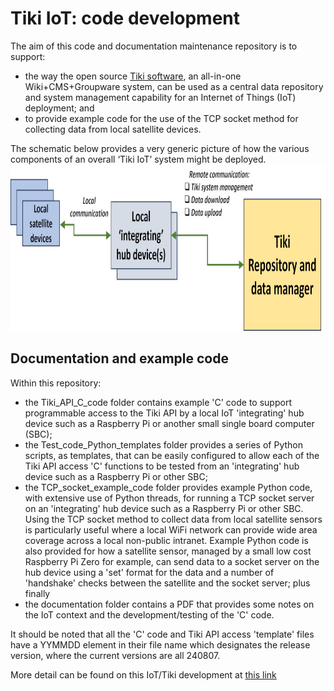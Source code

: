 # Tiki IoT: code development
 The aim of this code and documentation maintenance repository is to support:
 - the way the open source <a href="https://tiki.org" target="_blank" >Tiki software</a>, an all-in-one Wiki+CMS+Groupware system, can be used as a central data repository and system management capability for an Internet of Things (IoT) deployment; and
 - to provide example code for the use of the TCP socket method for collecting data from local satellite devices.

The schematic below provides a very generic picture of how the various components of an overall ‘Tiki IoT’ system might be deployed.
<img src="images/Tiki-IoT_schematic02_1000w.jpg" width="900" height="266">

## Documentation and example code
Within this repository:
 - the Tiki_API_C_code folder contains example 'C' code to support programmable access to the Tiki API by a local IoT 'integrating' hub device such as a Raspberry Pi or another small single board computer (SBC);
 - the Test_code_Python_templates folder provides a series of Python scripts, as templates, that can be easily configured to allow each of the Tiki API access 'C' functions to be tested from an 'integrating' hub device such as a Raspberry Pi or other SBC;
 - the TCP_socket_example_code folder provides example Python code, with extensive use of Python threads, for running a TCP socket server on an 'integrating' hub device such as a Raspberry Pi or other SBC. Using the TCP socket method to collect data from local satellite sensors is particularly useful where a local WiFi network can provide wide area coverage across a local non-public intranet. Example Python code is also provided for how a satellite sensor, managed by a small low cost Raspberry Pi Zero for example, can send data to a socket server on the hub device using a 'set' format for the data and a number of 'handshake' checks between the satellite and the socket server; plus finally
 - the documentation folder contains a PDF that provides some notes on the IoT context and the development/testing of the 'C' code.
 
It should be noted that all the 'C' code and Tiki API access 'template' files have a YYMMDD element in their file name which designates the release version, where the current versions are all 240807.

 More detail can be found on this IoT/Tiki development at <a href="https://onlinedevices.org.uk/Maker+projects+-+Internet+of+Things" target="_blank" >this link</a>



